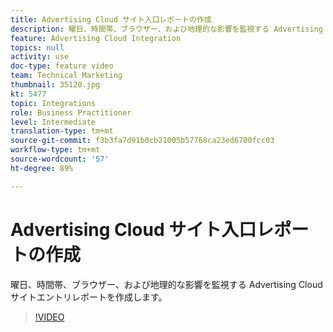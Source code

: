 ```yaml
---
title: Advertising Cloud サイト入口レポートの作成
description: 曜日、時間帯、ブラウザー、および地理的な影響を監視する Advertising Cloud サイトエントリレポートを作成します。
feature: Advertising Cloud Integration
topics: null
activity: use
doc-type: feature video
team: Technical Marketing
thumbnail: 35120.jpg
kt: 5477
topic: Integrations
role: Business Practitioner
level: Intermediate
translation-type: tm+mt
source-git-commit: f3b3fa7d91b0cb21005b57768ca23ed6700fcc03
workflow-type: tm+mt
source-wordcount: '57'
ht-degree: 89%

---
```



# Advertising Cloud サイト入口レポートの作成

曜日、時間帯、ブラウザー、および地理的な影響を監視する Advertising Cloud サイトエントリレポートを作成します。

>[!VIDEO](https://video.tv.adobe.com/v/35120/?quality=12&learn=on)
